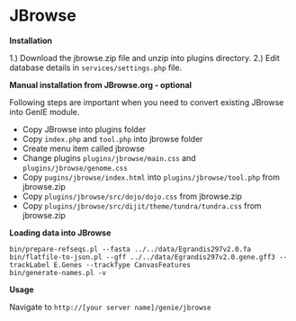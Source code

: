 JBrowse
=====================

**Installation**

  1.) Download the jbrowse.zip file and unzip into plugins directory.
  2.) Edit database details in `services/settings.php` file.   

**Manual installation from JBrowse.org - optional**

Following steps are important when you need to convert existing JBrowse into GenIE module.  
- Copy JBrowse into plugins folder  
- Copy `index.php` and `tool.php` into jbrowse folder  
- Create menu item called jbrowse  
- Change plugins `plugins/jbrowse/main.css` and `plugins/jbrowse/genome.css`   
- Copy `pugins/jbrowse/index.html` into `plugins/jbrowse/tool.php` from jbrowse.zip  
- Copy `plugins/jbrowse/src/dojo/dojo.css` from jbrowse.zip  
- Copy `plugins/jbrowse/src/dijit/theme/tundra/tundra.css` from jbrowse.zip   

**Loading data into JBrowse**

```shell
bin/prepare-refseqs.pl --fasta ../../data/Egrandis297v2.0.fa
bin/flatfile-to-json.pl --gff ../../data/Egrandis297v2.0.gene.gff3 --trackLabel E.Genes --trackType CanvasFeatures
bin/generate-names.pl -v

```

**Usage**

Navigate to `http://[your server name]/genie/jbrowse`
